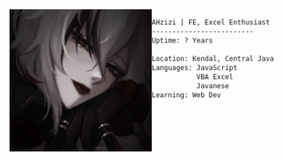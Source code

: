 <img align="left" src="images/arle1.jpg" alt="me" height="250" width="250" /> 

```
AHzizi | FE, Excel Enthusiast 
-------------------------
Uptime: ? Years

Location: Kendal, Central Java
Languages: JavaScript
           VBA Excel
           Javanese
Learning: Web Dev

```